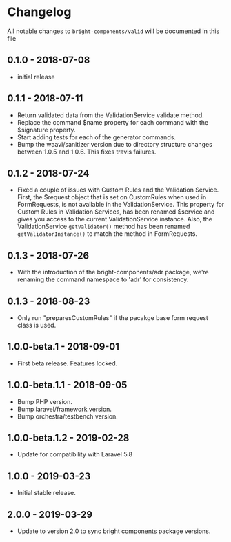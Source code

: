 # Changelog

All notable changes to `bright-components/valid` will be documented in this file

## 0.1.0 - 2018-07-08

-   initial release

## 0.1.1 - 2018-07-11

-   Return validated data from the ValidationService validate method.
-   Replace the command $name property for each command with the $signature property.
-   Start adding tests for each of the generator commands.
-   Bump the waavi/sanitizer version due to directory structure changes between 1.0.5 and 1.0.6. This fixes travis failures.

## 0.1.2 - 2018-07-24

-   Fixed a couple of issues with Custom Rules and the Validation Service. First, the $request object that is set on CustomRules when used in FormRequests, is not available in the ValidationService. This property for Custom Rules in Validation Services, has been renamed $service and gives you access to the current ValidationService instance. Also, the ValidationService `getValidator()` method has been renamed `getValidatorInstance()` to match the method in FormRequests.

## 0.1.3 - 2018-07-26

-   With the introduction of the bright-components/adr package, we're renaming the command namespace to 'adr' for consistency.

## 0.1.3 - 2018-08-23

-   Only run "preparesCustomRules" if the pacakge base form request class is used.

## 1.0.0-beta.1 - 2018-09-01

-   First beta release. Features locked.

## 1.0.0-beta.1.1 - 2018-09-05

-   Bump PHP version.
-   Bump laravel/framework version.
-   Bump orchestra/testbench version.

## 1.0.0-beta.1.2 - 2019-02-28

-   Update for compatibility with Laravel 5.8

## 1.0.0 - 2019-03-23

-   Initial stable release.

## 2.0.0 - 2019-03-29

-   Update to version 2.0 to sync bright components package versions.
